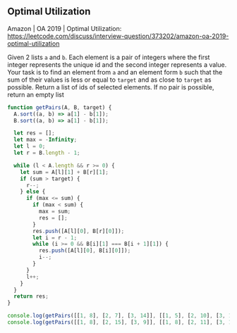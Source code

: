 ##  Optimal Utilization

Amazon | OA 2019 | Optimal Utilization: https://leetcode.com/discuss/interview-question/373202/amazon-oa-2019-optimal-utilization

Given 2 lists `a` and `b`. Each element is a pair of integers where the first integer represents the unique id and the second integer represents a value. Your task is to find an element from `a` and an element form `b` such that the sum of their values is less or equal to `target` and as close to `target` as possible. Return a list of ids of selected elements. If no pair is possible, return an empty list

```js
function getPairs(A, B, target) {
  A.sort((a, b) => a[1] - b[1]);
  B.sort((a, b) => a[1] - b[1]);

  let res = [];
  let max = -Infinity;
  let l = 0;
  let r = B.length - 1;

  while (l < A.length && r >= 0) {
    let sum = A[l][1] + B[r][1];
    if (sum > target) {
      r--;
    } else {
      if (max <= sum) {
        if (max < sum) {
          max = sum;
          res = [];
        }
        res.push([A[l][0], B[r][0]]);
        let i = r - 1;
        while (i >= 0 && B[i][1] === B[i + 1][1]) {
          res.push([A[l][0], B[i][0]]);
          i--;
        }
      }
      l++;
    }
  }
  return res;
}

console.log(getPairs([[1, 8], [2, 7], [3, 14]], [[1, 5], [2, 10], [3, 14]], 20));
console.log(getPairs([[1, 8], [2, 15], [3, 9]], [[1, 8], [2, 11], [3, 12]], 20));


```

